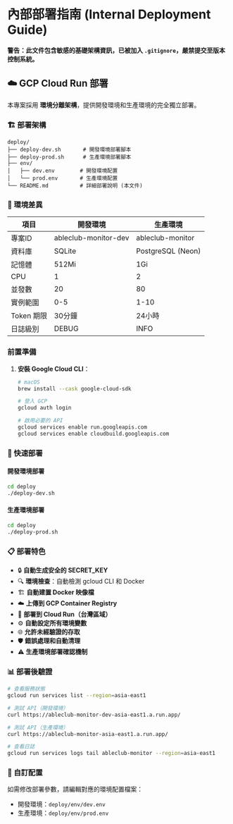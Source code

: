 # 內部部署指南 (Internal Deployment Guide)

**警告：此文件包含敏感的基礎架構資訊，已被加入 `.gitignore`，嚴禁提交至版本控制系統。**

## ☁️ GCP Cloud Run 部署

本專案採用 **環境分離架構**，提供開發環境和生產環境的完全獨立部署。

### 🏗️ 部署架構

```
deploy/
├── deploy-dev.sh       # 開發環境部署腳本
├── deploy-prod.sh      # 生產環境部署腳本
├── env/
│   ├── dev.env        # 開發環境配置
│   └── prod.env       # 生產環境配置
└── README.md          # 詳細部署說明 (本文件)
```

### 🔄 環境差異

| 項目 | 開發環境 | 生產環境 |
|------|----------|----------|
| 專案ID | ableclub-monitor-dev | ableclub-monitor |
| 資料庫 | SQLite | PostgreSQL (Neon) |
| 記憶體 | 512Mi | 1Gi |
| CPU | 1 | 2 |
| 並發數 | 20 | 80 |
| 實例範圍 | 0-5 | 1-10 |
| Token 期限 | 30分鐘 | 24小時 |
| 日誌級別 | DEBUG | INFO |

### 前置準備

1. **安裝 Google Cloud CLI**：
   ```bash
   # macOS
   brew install --cask google-cloud-sdk
   
   # 登入 GCP
   gcloud auth login
   
   # 啟用必要的 API
   gcloud services enable run.googleapis.com
   gcloud services enable cloudbuild.googleapis.com
   ```

### 🚀 快速部署

#### 開發環境部署
```bash
cd deploy
./deploy-dev.sh
```

#### 生產環境部署
```bash
cd deploy
./deploy-prod.sh
```

### 📋 部署特色

- 🔒 **自動生成安全的 SECRET_KEY**
- 🔍 **環境檢查**：自動檢測 gcloud CLI 和 Docker
- 🏗️ **自動建置 Docker 映像檔**
- ☁️ **上傳到 GCP Container Registry**
- 🚀 **部署到 Cloud Run（台灣區域）**
- ⚙️ **自動設定所有環境變數**
- 🌐 **允許未經驗證的存取**
- 🛡️ **錯誤處理和自動清理**
- ⚠️ **生產環境部署確認機制**

### 📊 部署後驗證

```bash
# 查看服務狀態
gcloud run services list --region=asia-east1

# 測試 API（開發環境）
curl https://ableclub-monitor-dev-asia-east1.a.run.app/

# 測試 API（生產環境）
curl https://ableclub-monitor-asia-east1.a.run.app/

# 查看日誌
gcloud run services logs tail ableclub-monitor --region=asia-east1
```

### 🔧 自訂配置

如需修改部署參數，請編輯對應的環境配置檔案：
- 開發環境：`deploy/env/dev.env`
- 生產環境：`deploy/env/prod.env`
